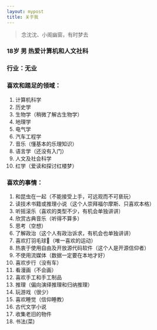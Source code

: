 ```yaml
---
layout: mypost
title: 关于我
---
```


> 念沈沈、小阁幽窗，有时梦去

### 18岁 男 热爱计算机和人文社科

### 行业：无业

### 喜欢和踏足的领域：
1. 计算机科学
2. 历史学
3. 生物学（稍微了解古生物学）
4. 地理学
5. 电气学
6. 汽车工程学
7. 音乐（懂基本的乐理知识）
8. 语言学（还没有入门）
9. 人文及社会科学
10. 红学（爱读和探讨红楼梦）

### 喜欢的事情：
1. 和昆虫在一起（不能接受上手，可远观而不可亵玩）
2. 读技术书籍或推理小说（这个人崇拜福尔摩斯、只喜欢本格）
3. 听摇滚乐（喜欢的类型不少，有机会单独讲讲）
4. 欣赏古典音乐（听得不算多）
5. 思考（空想）
6. 了解政治（这个人有政治诉求，有机会也单独讲讲）
7. 喜欢打羽毛球🏸（唯一喜欢的运动）
8. 热衷于使用自由及开放源代码软件（这个人是开源信仰者）
9. 不使用流媒体（数据一定要在本地才好） 
10. 喜欢步行（没有车）
11. 看漫画（不会画）
12. 喜欢手工和手工制品
13. 推理（偏向演绎推理和归纳推理）
14. 玩游戏（很少）
15. 喜欢睡觉（信仰睡教）
16. 古代文学小说
17. 收集老旧的物件
17. 书法(菜)

